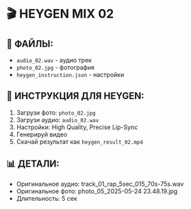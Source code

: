# 🎬 HEYGEN MIX 02

## 📁 ФАЙЛЫ:
- `audio_02.wav` - аудио трек
- `photo_02.jpg` - фотография
- `heygen_instruction.json` - настройки

## 🚀 ИНСТРУКЦИЯ ДЛЯ HEYGEN:
1. Загрузи фото: `photo_02.jpg`
2. Загрузи аудио: `audio_02.wav`
3. Настройки: High Quality, Precise Lip-Sync
4. Генерируй видео
5. Скачай результат как `heygen_result_02.mp4`

## 📊 ДЕТАЛИ:
- Оригинальное аудио: track_01_rap_5sec_015_70s-75s.wav
- Оригинальное фото: photo_05_2025-05-24 23.48.19.jpg
- Длительность: 5 сек
